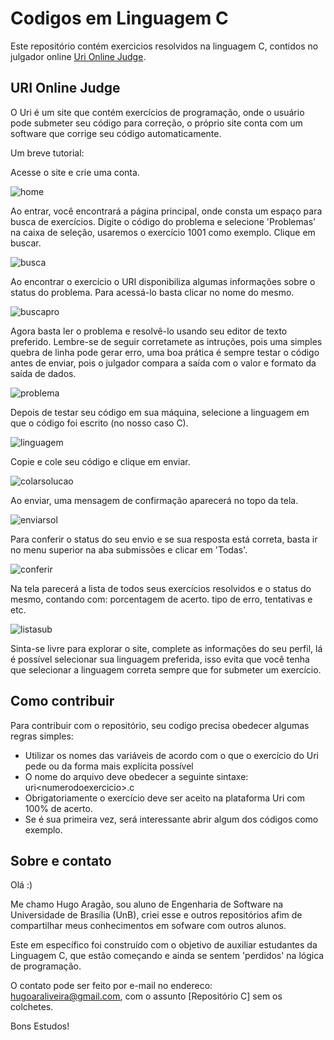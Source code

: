 # Codigos em Linguagem C
Este repositório contém exercicios resolvidos na linguagem C, contidos no julgador online [Uri Online Judge](https://www.urionlinejudge.com.br/judge/pt/login).

## URI Online Judge
O Uri é um site que contém exercícios de programação, onde o usuário pode
submeter seu código para correção, o próprio site conta com um software
que corrige seu código automaticamente.

Um breve tutorial:

Acesse o site e crie uma conta.

![home](img/urihome.png)

Ao entrar, você encontrará a página principal, onde consta um espaço para busca de exercícios. Digite o código do problema e selecione 'Problemas' na caixa de seleção, usaremos o exercício 1001 como exemplo. Clique em buscar.

![busca](img/busca.png)

Ao encontrar o exercício o URI disponibiliza algumas informações sobre o status do problema. Para acessá-lo basta clicar no nome do mesmo.

![buscapro](img/buscapro.png)

Agora basta ler o problema e resolvê-lo usando seu editor de texto preferido. Lembre-se de seguir corretamete as intruções, pois uma simples quebra de linha pode gerar erro, uma boa prática é sempre testar o código antes de enviar, pois o julgador compara a saída com o valor e formato da saída de dados.

![problema](img/problema.png)

Depois de testar seu código em sua máquina, selecione a linguagem em que o código foi escrito (no nosso caso C).

![linguagem](img/linguagem.png)

Copie e cole seu código e clique em enviar.

![colarsolucao](img/colarsolucao.png)

Ao enviar, uma mensagem de confirmação aparecerá no topo da tela.

![enviarsol](img/enviarsol.png)

Para conferir o status do seu envio e se sua resposta está correta, basta ir no menu superior na aba submissões e clicar em 'Todas'. 

![conferir](img/conferir.png)

Na tela parecerá a lista de todos seus exercícios resolvidos e o status do mesmo, contando com: porcentagem de acerto. tipo de erro, tentativas e etc.

![listasub](img/listasub.png)

Sinta-se livre para explorar o site, complete as informações do seu perfil,
lá é possível selecionar sua linguagem preferida, isso evita que você tenha que selecionar a linguagem correta sempre que for submeter um exercício.

## Como contribuir
Para contribuir com o repositório, seu codigo precisa obedecer algumas regras simples:          
* Utilizar os nomes das variáveis de acordo com o que o exercício do Uri pede ou da forma mais explícita possível    
* O nome do arquivo deve obedecer a seguinte sintaxe: uri\<numerodoexercicio\>.c
* Obrigatoriamente o exercício deve ser aceito na plataforma Uri com 100% de acerto.
* Se é sua primeira vez, será interessante abrir algum dos códigos como exemplo.

## Sobre e contato
Olá :)

Me chamo Hugo Aragão, sou aluno de Engenharia de Software na Universidade de Brasília (UnB), criei esse e outros repositórios afim de compartilhar meus conhecimentos em sofware com outros alunos.

Este em específico foi construído com o objetivo de auxiliar estudantes da Linguagem C, que estão começando e ainda se sentem 'perdidos' na lógica de programação.

O contato pode ser feito por e-mail no endereco: hugoaraliveira@gmail.com, com o assunto [Repositório C] sem os colchetes.

Bons Estudos!